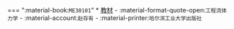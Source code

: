 === ":material-book:`ME30101`"
    * [教材](http://api.cqu-openlib.cn/file?key=irNZR361ctli) - :material-format-quote-open:`工程流体力学` - :material-account:`赵存有` - :material-printer:`哈尔滨工业大学出版社`  
